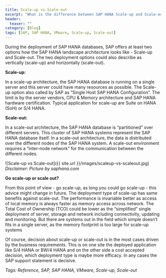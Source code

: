 ```yaml
---
title: Scale-up vs Scale-out
excerpt: "What is the difference between SAP HANA Scale-up and Scale-out"
header:
  teaser: ""
category: [Blog]
tags: [SAP, SAP HANA, VMware, Scale-up, Scale-out]
---
```


During the deployment of SAP HANA databases, SAP offers at least two options how the SAP HANA landscape architecture looks like - Scale-up and Scale-out. The two deployment options could also describe as vertically (scale-up) and horizontally (scale-out).

**Scale-up:**

In a scale-up architecture, the SAP HANA database is running on a single server and this server could have many resources as possible. The Scale-up option also called by SAP as “Single Host SAP HANA Configuration”.
The limit is by the server vendors, CPU & Memory architecture and SAP HANA hardware certification. Typical application for scale-up are Suite on HANA (SoH) or S/4 HANA.

**Scale-out:**

In a scale-out architecture, the SAP HANA database is “partitioned” over different servers. This cluster of SAP HANA systems represent the SAP HANA database itself. In a scale-out architecture, the data is distributed over the different nodes of the SAP HANA system. A scale-out environment requires a “inter-node network” for the communication between the different nodes.

![Scale-up vs Scale-out]({{ site.url }}/images/scaleup-vs-scaleout.jpg)
*Disclaimer: Picture by saphana.com*

**Go scale-up or scale out?**

From this point of view - go scale-up, as long you could go scale-up - this advice might change in future.
The deployment type of scale-up has same benefits against scale-out. The performance is invariable better as access of local memory is always faster as memory access across network. The Total Cost of Ownership (TCO) could be lower as the “simplified” single deployment of server, storage and network including connectivity, updating and monitoring. But there are systems out in the field which simple doesn’t fits in a single server, as the memory footprint is too large for scale-up systems

Of course, decision about scale-up or scale-out is in the most cases driven by the business requirements. This is on one site the deployed application like S/4 HANA or BW/4 HANA and on the other side a cost accepted decision, which deployment type is maybe more efficacy. In any cases the SAP support statement is decisive.

*Tags: Reference, SAP, SAP HANA, VMware, Scale-up, Scale-out*
